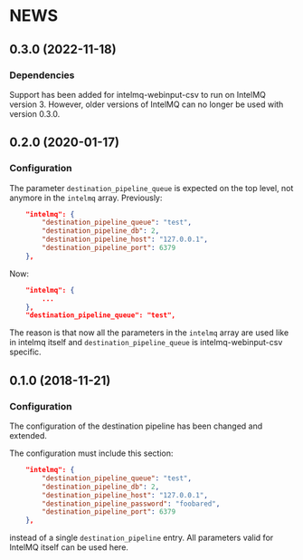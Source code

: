 NEWS
====

0.3.0 (2022-11-18)
------------------

### Dependencies
Support has been added for intelmq-webinput-csv to run on IntelMQ version 3. However, older versions of IntelMQ can no longer be used with version 0.3.0.


0.2.0 (2020-01-17)
------------------

### Configuration
The parameter `destination_pipeline_queue` is expected on the top level, not anymore in the `intelmq` array.
Previously:
```json
    "intelmq": {
        "destination_pipeline_queue": "test",
        "destination_pipeline_db": 2,
        "destination_pipeline_host": "127.0.0.1",
        "destination_pipeline_port": 6379
    },

```
Now:
```json
    "intelmq": {
        ...
    },
    "destination_pipeline_queue": "test",
```
The reason is that now all the parameters in the `intelmq` array are used like in intelmq itself and `destination_pipeline_queue` is intelmq-webinput-csv specific.

0.1.0 (2018-11-21)
------------------

### Configuration

The configuration of the destination pipeline has been changed and extended.

The configuration must include this section:

```json
    "intelmq": {
        "destination_pipeline_queue": "test",
        "destination_pipeline_db": 2,
        "destination_pipeline_host": "127.0.0.1",
        "destination_pipeline_password": "foobared",
        "destination_pipeline_port": 6379
    },
```
instead of a single `destination_pipeline` entry. All parameters valid for IntelMQ itself can be used here.
